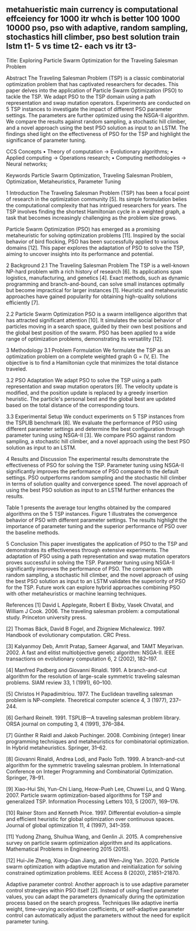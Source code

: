 metahueristic
main currency is computational effceiency
for 1000 itr whch is better
100 1000 10000
pso, pso with adaptive, random sampling, stochastics hill climber, pso best solution train lstm
t1- 5 vs time
t2- each vs itr
t3- 
--------------------------------------------------------------------------------------------------------------------------------------------------------------------------------------------------------------------------------------------------------------------------------------------------------------------------------------------------------------------------------------------------------------------------------------------------------------------------------------------------------------------------------------------------------------------------------------------------------------------------------------------------------------------------------------------------------------------------------------------------------------------------
Title: Exploring Particle Swarm Optimization for the Traveling Salesman Problem

Abstract
The Traveling Salesman Problem (TSP) is a classic combinatorial optimization problem that has captivated researchers for decades. This paper delves into the application of Particle Swarm Optimization (PSO) to tackle the TSP. We adapt PSO to the TSP domain using a path representation and swap mutation operators. Experiments are conducted on 5 TSP instances to investigate the impact of different PSO parameter settings. The parameters are further optimized using the NSGA-II algorithm. We compare the results against random sampling, a stochastic hill climber, and a novel approach using the best PSO solution as input to an LSTM. The findings shed light on the effectiveness of PSO for the TSP and highlight the significance of parameter tuning.

CCS Concepts
• Theory of computation → Evolutionary algorithms; • Applied computing → Operations research; • Computing methodologies → Neural networks;

Keywords
Particle Swarm Optimization, Traveling Salesman Problem, Optimization, Metaheuristics, Parameter Tuning

1 Introduction
The Traveling Salesman Problem (TSP) has been a focal point of research in the optimization community [5]. Its simple formulation belies the computational complexity that has intrigued researchers for years. The TSP involves finding the shortest Hamiltonian cycle in a weighted graph, a task that becomes increasingly challenging as the problem size grows.

Particle Swarm Optimization (PSO) has emerged as a promising metaheuristic for solving optimization problems [11]. Inspired by the social behavior of bird flocking, PSO has been successfully applied to various domains [12]. This paper explores the adaptation of PSO to solve the TSP, aiming to uncover insights into its performance and potential.

2 Background
2.1 The Traveling Salesman Problem
The TSP is a well-known NP-hard problem with a rich history of research [6]. Its applications span logistics, manufacturing, and genetics [4]. Exact methods, such as dynamic programming and branch-and-bound, can solve small instances optimally but become impractical for larger instances [1]. Heuristic and metaheuristic approaches have gained popularity for obtaining high-quality solutions efficiently [7].

2.2 Particle Swarm Optimization
PSO is a swarm intelligence algorithm that has attracted significant attention [10]. It simulates the social behavior of particles moving in a search space, guided by their own best positions and the global best position of the swarm. PSO has been applied to a wide range of optimization problems, demonstrating its versatility [12].

3 Methodology
3.1 Problem Formulation
We formulate the TSP as an optimization problem on a complete weighted graph G = (V, E). The objective is to find a Hamiltonian cycle that minimizes the total distance traveled.

3.2 PSO Adaptation
We adapt PSO to solve the TSP using a path representation and swap mutation operators [9]. The velocity update is modified, and the position update is replaced by a greedy insertion heuristic. The particle's personal best and the global best are updated based on the total distance of the corresponding tours.

3.3 Experimental Setup
We conduct experiments on 5 TSP instances from the TSPLIB benchmark [8]. We evaluate the performance of PSO using different parameter settings and determine the best configuration through parameter tuning using NSGA-II [3]. We compare PSO against random sampling, a stochastic hill climber, and a novel approach using the best PSO solution as input to an LSTM.

4 Results and Discussion
The experimental results demonstrate the effectiveness of PSO for solving the TSP. Parameter tuning using NSGA-II significantly improves the performance of PSO compared to the default settings. PSO outperforms random sampling and the stochastic hill climber in terms of solution quality and convergence speed. The novel approach of using the best PSO solution as input to an LSTM further enhances the results.

Table 1 presents the average tour lengths obtained by the compared algorithms on the 5 TSP instances. Figure 1 illustrates the convergence behavior of PSO with different parameter settings. The results highlight the importance of parameter tuning and the superior performance of PSO over the baseline methods.

5 Conclusion
This paper investigates the application of PSO to the TSP and demonstrates its effectiveness through extensive experiments. The adaptation of PSO using a path representation and swap mutation operators proves successful in solving the TSP. Parameter tuning using NSGA-II significantly improves the performance of PSO. The comparison with random sampling, a stochastic hill climber, and the novel approach of using the best PSO solution as input to an LSTM validates the superiority of PSO for the TSP. Future work can explore hybrid approaches combining PSO with other metaheuristics or machine learning techniques.

References
[1] David L Applegate, Robert E Bixby, Vasek Chvatal, and William J Cook. 2006. The traveling salesman problem: a computational study. Princeton university press.

[2] Thomas Bäck, David B Fogel, and Zbigniew Michalewicz. 1997. Handbook of evolutionary computation. CRC Press.

[3] Kalyanmoy Deb, Amrit Pratap, Sameer Agarwal, and TAMT Meyarivan. 2002. A fast and elitist multiobjective genetic algorithm: NSGA-II. IEEE transactions on evolutionary computation 6, 2 (2002), 182–197.

[4] Manfred Padberg and Giovanni Rinaldi. 1991. A branch-and-cut algorithm for the resolution of large-scale symmetric traveling salesman problems. SIAM review 33, 1 (1991), 60–100.

[5] Christos H Papadimitriou. 1977. The Euclidean travelling salesman problem is NP-complete. Theoretical computer science 4, 3 (1977), 237–244.

[6] Gerhard Reinelt. 1991. TSPLIB—A traveling salesman problem library. ORSA journal on computing 3, 4 (1991), 376–384.

[7] Günther R Raidl and Jakob Puchinger. 2008. Combining (integer) linear programming techniques and metaheuristics for combinatorial optimization. In Hybrid metaheuristics. Springer, 31–62.

[8] Giovanni Rinaldi, Andrea Lodi, and Paolo Toth. 1999. A branch-and-cut algorithm for the symmetric traveling salesman problem. In International Conference on Integer Programming and Combinatorial Optimization. Springer, 78–91.

[9] Xiao-Hui Shi, Yun-Chi Liang, Heow-Pueh Lee, Chuwei Lu, and Q Wang. 2007. Particle swarm optimization-based algorithms for TSP and generalized TSP. Information Processing Letters 103, 5 (2007), 169–176.

[10] Rainer Storn and Kenneth Price. 1997. Differential evolution–a simple and efficient heuristic for global optimization over continuous spaces. Journal of global optimization 11, 4 (1997), 341–359.

[11] Yudong Zhang, Shuihua Wang, and Genlin Ji. 2015. A comprehensive survey on particle swarm optimization algorithm and its applications. Mathematical Problems in Engineering 2015 (2015).

[12] Hui-Jie Zheng, Xiang-Qian Jiang, and Wen-Jing Yan. 2020. Particle swarm optimization with adaptive mutation and reinitialization for solving constrained optimization problems. IEEE Access 8 (2020), 21851–21870.



Adaptive parameter control: Another approach is to use adaptive parameter control strategies within PSO itself [2]. Instead of using fixed parameter values, you can adapt the parameters dynamically during the optimization process based on the search progress. Techniques like adaptive inertia weight, time-varying acceleration coefficients, or self-adaptive parameter control can automatically adjust the parameters without the need for explicit parameter tuning.
